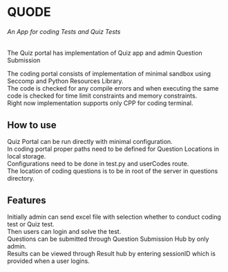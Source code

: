 # QUODE
###### An App for coding Tests and Quiz Tests

The Quiz portal has implementation of Quiz app and admin Question Submission <br />

The coding portal consists of implementation of minimal sandbox using Seccomp and Python Resources Library.<br />
The code is checked for any compile errors and when executing the same code is checked for time limit constraints and memory constraints.<br />
Right now implementation supports only CPP for coding terminal.<br />

## How to use
Quiz Portal can be run directly with minimal configuration.<br />
In coding portal proper paths need to be defined for Question Locations in local storage.<br />
Configurations need to be done in test.py and userCodes route.<br />
The location of coding questions is to be in root of the server in questions directory.<br />


## Features
Initially admin can send excel file with selection whether to conduct coding test or Quiz test. <br />
Then users can login and solve the test.<br />
Questions can be submitted through Question Submission Hub by only admin. <br />
Results can be viewed through Result hub by entering sessionID which is provided when a user logins.<br />
